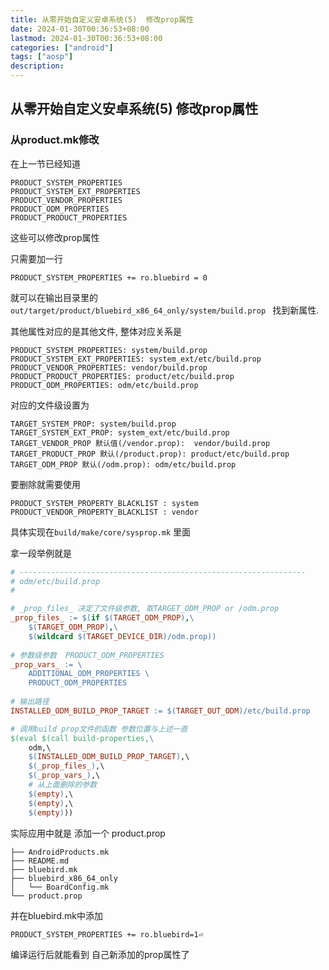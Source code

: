 ```yaml
---
title: 从零开始自定义安卓系统(5)  修改prop属性
date: 2024-01-30T00:36:53+08:00
lastmod: 2024-01-30T00:36:53+08:00
categories: ["android"]
tags: ["aosp"]
description:
---
```

## 从零开始自定义安卓系统(5)  修改prop属性

### 从product.mk修改

在上一节已经知道

```
PRODUCT_SYSTEM_PROPERTIES
PRODUCT_SYSTEM_EXT_PROPERTIES
PRODUCT_VENDOR_PROPERTIES
PRODUCT_ODM_PROPERTIES
PRODUCT_PRODUCT_PROPERTIES
```

这些可以修改prop属性

只需要加一行 

```
PRODUCT_SYSTEM_PROPERTIES += ro.bluebird = 0
```

就可以在输出目录里的 `out/target/product/bluebird_x86_64_only/system/build.prop ` 找到新属性.



其他属性对应的是其他文件, 整体对应关系是

```
PRODUCT_SYSTEM_PROPERTIES: system/build.prop
PRODUCT_SYSTEM_EXT_PROPERTIES: system_ext/etc/build.prop
PRODUCT_VENDOR_PROPERTIES: vendor/build.prop
PRODUCT_PRODUCT_PROPERTIES: product/etc/build.prop
PRODUCT_ODM_PROPERTIES: odm/etc/build.prop
```

对应的文件级设置为

```
TARGET_SYSTEM_PROP: system/build.prop
TARGET_SYSTEM_EXT_PROP: system_ext/etc/build.prop
TARGET_VENDOR_PROP 默认值(/vendor.prop):  vendor/build.prop
TARGET_PRODUCT_PROP 默认(/product.prop): product/etc/build.prop
TARGET_ODM_PROP 默认(/odm.prop): odm/etc/build.prop
```

要删除就需要使用

```
PRODUCT_SYSTEM_PROPERTY_BLACKLIST : system
PRODUCT_VENDOR_PROPERTY_BLACKLIST : vendor
```



具体实现在`build/make/core/sysprop.mk` 里面

拿一段举例就是

```makefile
# ----------------------------------------------------------------
# odm/etc/build.prop
#

# _prop_files_ 决定了文件级参数, 取TARGET_ODM_PROP or /odm.prop
_prop_files_ := $(if $(TARGET_ODM_PROP),\
    $(TARGET_ODM_PROP),\
    $(wildcard $(TARGET_DEVICE_DIR)/odm.prop))
    
# 参数级参数  PRODUCT_ODM_PROPERTIES
_prop_vars_ := \
    ADDITIONAL_ODM_PROPERTIES \
    PRODUCT_ODM_PROPERTIES
    
# 输出路径
INSTALLED_ODM_BUILD_PROP_TARGET := $(TARGET_OUT_ODM)/etc/build.prop

# 调用build prop文件的函数 参数位置与上述一直
$(eval $(call build-properties,\
    odm,\
    $(INSTALLED_ODM_BUILD_PROP_TARGET),\
    $(_prop_files_),\
    $(_prop_vars_),\
    # 从上面删除的参数
    $(empty),\
    $(empty),\
    $(empty)))
```



实际应用中就是 添加一个 product.prop 

```
├── AndroidProducts.mk
├── README.md
├── bluebird.mk
├── bluebird_x86_64_only
│   └── BoardConfig.mk
└── product.prop
```

并在bluebird.mk中添加

```
PRODUCT_SYSTEM_PROPERTIES += ro.bluebird=1⏎ 
```

编译运行后就能看到 自己新添加的prop属性了


